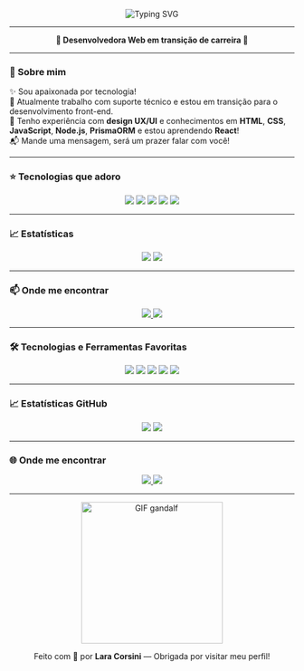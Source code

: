 
<p align="center">
  <img src="https://readme-typing-svg.demolab.com?font=Fira+Code&weight=700&duration=2500&pause=1000&color=EE82EE&center=true&vCenter=true&width=435&lines=Ol%C3%A1+visitante!+Me+chamo+Lara;Sou+desenvolvedora+front-end;Me+arrisco+no+backend+e+design;Amo+doces+e+gatinhos!" alt="Typing SVG" />
</p>

---

<p align="center"><strong>🌸 Desenvolvedora Web em transição de carreira 🌸</strong></p>

---

### 💬 Sobre mim

✨ Sou apaixonada por tecnologia!  
🎯 Atualmente trabalho com suporte técnico e estou em transição para o desenvolvimento front-end.  
🎨 Tenho experiência com **design UX/UI** e conhecimentos em **HTML**, **CSS**, **JavaScript**, **Node.js**, **PrismaORM** e estou aprendendo **React**!  
📬 Mande uma mensagem, será um prazer falar com você!

---

### ⭐ Tecnologias que adoro

<p align="center">
  <img src="https://img.shields.io/badge/HTML5-%23EE82EE?style=for-the-badge&logo=html5&logoColor=white" />
  <img src="https://img.shields.io/badge/CSS3-%23DA70D6?style=for-the-badge&logo=css3&logoColor=white" />
  <img src="https://img.shields.io/badge/JavaScript-%23EE82EE?style=for-the-badge&logo=javascript&logoColor=black" />
  <img src="https://img.shields.io/badge/React-%23DA70D6?style=for-the-badge&logo=react&logoColor=white" />
  <img src="https://img.shields.io/badge/Figma-%23EE82EE?style=for-the-badge&logo=figma&logoColor=white" />
</p>

---

### 📈 Estatísticas

<p align="center">
  <img src="https://github-readme-stats.vercel.app/api?username=laracmiranda&show_icons=true&theme=tokyonight&title_color=DA70D6&icon_color=EE82EE" />
  <img src="https://github-readme-stats.vercel.app/api/top-langs/?username=laracmiranda&layout=compact&theme=tokyonight&title_color=DA70D6" />
</p>

---

### 📫 Onde me encontrar

<p align="center">
  <a href="https://www.linkedin.com/in/SEU-LINKEDIN-AQUI" target="_blank">
    <img src="https://img.shields.io/badge/LinkedIn-%23DA70D6?style=for-the-badge&logo=linkedin&logoColor=white" />
  </a>

  <a href="mailto:laracorsinidemiranda@gmail.com">
    <img src="https://img.shields.io/badge/E--mail-%23EE82EE?style=for-the-badge&logo=gmail&logoColor=white" />
  </a>
</p>

---


### 🛠️ Tecnologias e Ferramentas Favoritas

<p align="center">
  <img src="https://img.shields.io/badge/HTML5-%23EE82EE?style=for-the-badge&logo=html5&logoColor=white" />
  <img src="https://img.shields.io/badge/CSS3-%23DA70D6?style=for-the-badge&logo=css3&logoColor=white" />
  <img src="https://img.shields.io/badge/JavaScript-%23F7DF1E?style=for-the-badge&logo=javascript&logoColor=black" />
  <img src="https://img.shields.io/badge/React-%2361DAFB?style=for-the-badge&logo=react&logoColor=black" />
  <img src="https://img.shields.io/badge/Figma-%23A259FF?style=for-the-badge&logo=figma&logoColor=white" />
</p>

---

### 📈 Estatísticas GitHub

<p align="center">
  <img src="https://github-readme-stats.vercel.app/api?username=laracmiranda&show_icons=true&theme=tokyonight&title_color=DA70D6&icon_color=EE82EE" />
  <img src="https://github-readme-stats.vercel.app/api/top-langs/?username=laracmiranda&layout=compact&theme=tokyonight&title_color=DA70D6" />
</p>

---

### 🌐 Onde me encontrar

<p align="center">
  <a href="https://www.linkedin.com/in/laracorsinim" target="_blank">
    <img src="https://img.shields.io/badge/LinkedIn-%23DA70D6?style=for-the-badge&logo=linkedin&logoColor=white" />
  </a>

  <a href="mailto:laracorsinidemiranda@gmail.com">
    <img src="https://img.shields.io/badge/E--mail-%23EE82EE?style=for-the-badge&logo=gmail&logoColor=white" />
  </a>
</p>

---
<p align="center">
  <img src="https://media2.giphy.com/media/v1.Y2lkPTc5MGI3NjExODU5YWZwZDBneTZ1eXU2b2xsNm92c3l3bzFoeXliYW05YWpxdTJqYyZlcD12MV9pbnRlcm5hbF9naWZfYnlfaWQmY3Q9Zw/2XflxzGoMXkpe9bvyk8/giphy.gif" width="250px" alt="GIF gandalf" />
</p>

<p align="center">
  Feito com 💜 por <strong>Lara Corsini</strong> — Obrigada por visitar meu perfil!
</p>
